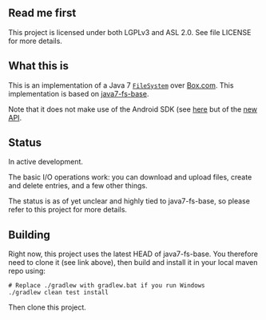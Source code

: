## Read me first

This project is licensed under both LGPLv3 and ASL 2.0. See file LICENSE for more details.

## What this is

This is an implementation of a Java 7
[`FileSystem`](https://docs.oracle.com/javase/7/docs/api/java/nio/file/FileSystem.html) over
[Box.com](https://box.com). This implementation is based on
[java7-fs-base](https://github.com/fge/java7-fs-base).

Note that it does not make use of the Android SDK (see
[here](https://github.com/box/box-java-sdk-v2) but of the [new
API](https://github.com/box/box-java-sdk).

## Status

In active development.

The basic I/O operations work: you can download and upload files, create and delete entries, and a
few other things.

The status is as of yet unclear and highly tied to java7-fs-base, so please refer to this project
for more details.

## Building

Right now, this project uses the latest HEAD of java7-fs-base. You therefore need to clone it (see
link above), then build and install it in your local maven repo using:

```
# Replace ./gradlew with gradlew.bat if you run Windows
./gradlew clean test install
```

Then clone this project.

